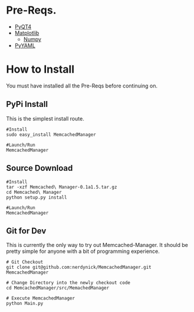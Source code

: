 # Pre-Reqs. #

  * [PyQT4](http://wiki.python.org/moin/PyQt)
  * [Matplotlib](http://matplotlib.sourceforge.net/)
    * [Numpy](http://numpy.scipy.org/)
  * [PyYAML](http://pyyaml.org/)

# How to Install #

You must have installed all the Pre-Reqs before continuing on.

## PyPi Install ##

This is the simplest install route.

```
#Install
sudo easy_install MemcachedManager

#Launch/Run
MemcachedManager
```

## Source Download ##

```
#Install
tar -xzf Memcached\ Manager-0.1a1.5.tar.gz
cd Memcached\ Manager
python setup.py install

#Launch/Run
MemcachedManager
```

## Git for Dev ##

This is currently the only way to try out Memcached-Manager. It should be pretty simple for anyone with a bit of programming experience.

```
# Git Checkout
git clone git@github.com:nerdynick/MemcachedManager.git MemcachedManager

# Change Directory into the newly checkout code
cd MemcachedManager/src/MemachedManager

# Execute MemcachedManager
python Main.py
```